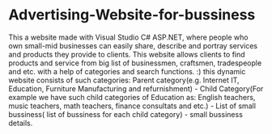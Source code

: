 # Advertising-Website-for-bussiness
This a website made with Visual Studio C# ASP.NET, where people who own small-mid businesses can easily share, describe and portray services and products they provide to clients. This website allows clients to find products and service from big list of businessmen, craftsmen, tradespeople and etc. with a help of categories and search functions. :) this dynamic website consists of such categories: Parent category(e.g. Internet IT, Education, Furniture Manufacturing and refurnishment) - Child Category(For example we have such child categories of Education as: English teachers, music teachers, math teachers, finance consultats and etc.) - List of small bussiness( list of bussiness for each child category) - small bussiness details.

